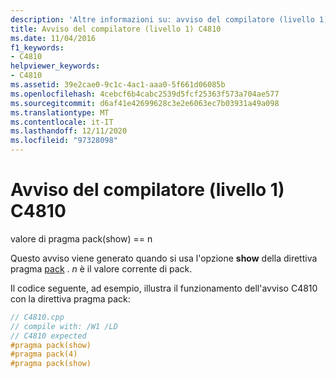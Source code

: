 ```yaml
---
description: 'Altre informazioni su: avviso del compilatore (livello 1) C4810'
title: Avviso del compilatore (livello 1) C4810
ms.date: 11/04/2016
f1_keywords:
- C4810
helpviewer_keywords:
- C4810
ms.assetid: 39e2cae0-9c1c-4ac1-aaa0-5f661d06085b
ms.openlocfilehash: 4cebcf6b4cabc2539d5fcf25363f573a704ae577
ms.sourcegitcommit: d6af41e42699628c3e2e6063ec7b03931a49a098
ms.translationtype: MT
ms.contentlocale: it-IT
ms.lasthandoff: 12/11/2020
ms.locfileid: "97328098"
---
```

# <a name="compiler-warning-level-1-c4810"></a>Avviso del compilatore (livello 1) C4810

valore di pragma pack(show) == n

Questo avviso viene generato quando si usa l'opzione **show** della direttiva pragma [pack](../../preprocessor/pack.md) . *n* è il valore corrente di pack.

Il codice seguente, ad esempio, illustra il funzionamento dell'avviso C4810 con la direttiva pragma pack:

```cpp
// C4810.cpp
// compile with: /W1 /LD
// C4810 expected
#pragma pack(show)
#pragma pack(4)
#pragma pack(show)
```
